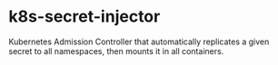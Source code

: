 # k8s-secret-injector
Kubernetes Admission Controller that automatically replicates a given secret to all namespaces, then mounts it in all containers.
